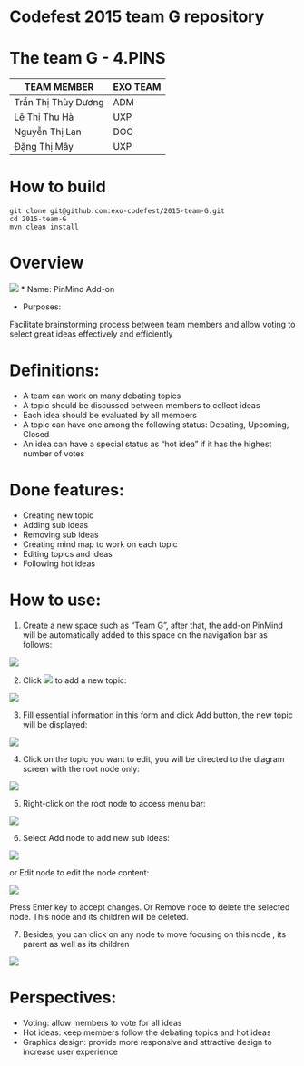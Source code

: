 Codefest 2015 team G repository
===========

# The team G - 4.PINS


TEAM MEMBER | EXO TEAM
------------ | -------------
Trần Thị Thùy Dương | ADM
Lê Thị Thu Hà | UXP
Nguyễn Thị Lan | DOC
Đặng Thị Mây | UXP

# How to build

	git clone git@github.com:exo-codefest/2015-team-G.git
	cd 2015-team-G
	mvn clean install

# Overview 
<img src="images/generalmindmap.png" />
* Name: PinMind Add-on

* Purposes:  

Facilitate brainstorming process between team members and allow voting to select great ideas effectively and efficiently

# Definitions:

- A team can work on many debating topics
- A topic should be discussed between members to collect ideas
- Each idea should be evaluated by all members
- A topic can have one among the following status: Debating, Upcoming, Closed
- An idea can have a special status as “hot idea” if it has the highest number of votes

# Done features:

- Creating new topic
- Adding sub ideas
- Removing sub ideas
- Creating mind map  to work on each topic
- Editing topics and ideas 
- Following hot ideas 

# How to use:

1. Create a new space such as “Team G”, after that, the add-on PinMind will be automatically added to this space on the navigation bar as follows:

<img src="images/navigationbar.png" />

2. Click <img src="images/newtopicbtn.png" /> to add a new topic:

 <img src="images/newtopicform.png" />
 
3. Fill essential information in this form and click Add button, the new topic will be displayed:

 <img src="images/exhibitiontopic.png" />
 
4. Click on the topic you want to edit, you will be directed to the diagram screen with the root node only:

<img src="images/rootnode.png" />

5. Right-click on the root node to access menu bar:

<img src="images/menubar.png" />

6. Select Add node to add new sub ideas:

<img src="images/nodedemo.png" />

or Edit node to edit the node content:

<img src="images/nodeedit.png" />

Press Enter key to accept changes.
Or Remove node to delete the selected node. This node and its children will be deleted.

7. Besides, you can click on any node to move focusing on this node , its parent as well as its children

<img src="images/focusnode.png" />

# Perspectives:

- Voting: allow members to vote for all ideas
- Hot ideas: keep members follow the debating topics and hot ideas
- Graphics design: provide more responsive and attractive design to increase user experience

